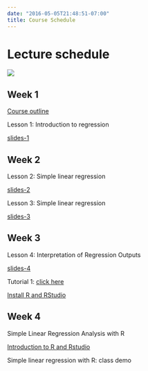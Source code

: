 ```yaml
---
date: "2016-05-05T21:48:51-07:00"
title: Course Schedule
---
```


# Lecture schedule


![](/regression/timetable.png)


## Week 1

[Course outline](/STA_506_2.0_LinearRegressionAnalysis_2020S1.pdf)

Lesson 1: Introduction to regression

[slides-1](/regression/regression1.html)

## Week 2

Lesson 2: Simple linear regression

[slides-2](/regression/regression2.html)

Lesson 3: Simple linear regression

[slides-3](/regression/regression3.html)

## Week 3

Lesson 4: Interpretation of Regression Outputs

[slides-4](/regression/regression4.html)

Tutorial 1: [click here](/Tutorial/tutorial_1.pdf)

[Install R and RStudio](https://r4fun.netlify.app/blog/topic1/)

## Week 4

Simple Linear Regression Analysis with R

[Introduction to R and Rstudio](https://r4fun.netlify.app/slides/4introduction_to_r_and_rstudio/1_intro_r_iassl#1)

Simple linear regression with R: class demo


